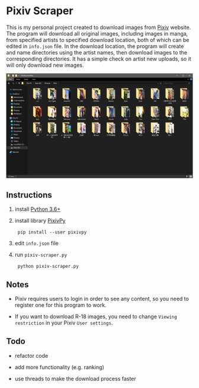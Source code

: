 # Pixiv Scraper

This is my personal project created to download images from [Pixiv](https://www.pixiv.net/) website. The program will download all original images, including images in manga, from specified artists to specified download location, both of which can be edited in `info.json` file. In the download location, the program will create and name directories using the artist names, then download images to the corresponding directories. It has a simple check on artist new uploads, so it will only download new images.

![alt text](doc/result.png?raw=true "result")

## Instructions

1. install [Python 3.6+](https://www.python.org/)

2. install library [PixivPy](https://github.com/upbit/pixivpy)

        pip install --user pixivpy

3. edit `info.json` file

4. run `pixiv-scraper.py`

        python pixiv-scraper.py

## Notes

- Pixiv requires users to login in order to see any content, so you need to register one for this program to work.

- If you want to download R-18 images, you need to change `Viewing restriction` in your Pixiv `User settings`.

## Todo

- refactor code

- add more functionality (e.g. ranking)

- use threads to make the download process faster